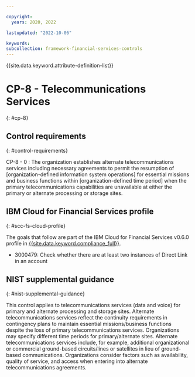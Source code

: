 ```yaml
---

copyright:
  years: 2020, 2022

lastupdated: "2022-10-06"

keywords: 
subcollection: framework-financial-services-controls
---
```


{{site.data.keyword.attribute-definition-list}}

               
# CP-8 - Telecommunications Services
{: #cp-8}

## Control requirements
{: #control-requirements}

CP-8 - 0
    : The organization establishes alternate telecommunications services including necessary agreements to permit the resumption of [organization-defined information system operations] for essential missions and business functions within [organization-defined time period] when the primary telecommunications capabilities are unavailable at either the primary or alternate processing or storage sites.

## IBM Cloud for Financial Services profile
{: #scc-fs-cloud-profile}

The goals that follow are part of the IBM Cloud for Financial Services v0.6.0 profile in [{{site.data.keyword.compliance_full}}](/docs/security-compliance?topic=security-compliance-getting-started).

- 3000479: Check whether there are at least two instances of Direct Link in an account

## NIST supplemental guidance
{: #nist-supplemental-guidance}

This control applies to telecommunications services (data and voice) for primary and alternate processing and storage sites. Alternate telecommunications services reflect the continuity requirements in contingency plans to maintain essential missions/business functions despite the loss of primary telecommunications services. Organizations may specify different time periods for primary/alternate sites. Alternate telecommunications services include, for example, additional organizational or commercial ground-based circuits/lines or satellites in lieu of ground-based communications. Organizations consider factors such as availability, quality of service, and access when entering into alternate telecommunications agreements.





